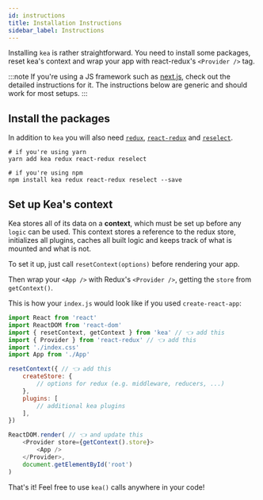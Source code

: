 ```yaml
---
id: instructions
title: Installation Instructions
sidebar_label: Instructions
---
```


Installing `kea` is rather straightforward. You need to install some packages, reset kea's context and 
wrap your app with react-redux's `<Provider />` tag.

:::note
If you're using a JS framework such as [next.js](/docs/installation/nextjs), check out the detailed
instructions for it.
The instructions below are generic and should work for most setups.
:::

## Install the packages

In addition to `kea` you will also need [`redux`](https://redux.js.org/), 
[`react-redux`](https://react-redux.js.org/) and [`reselect`](https://github.com/reduxjs/reselect). 

```shell
# if you're using yarn
yarn add kea redux react-redux reselect

# if you're using npm
npm install kea redux react-redux reselect --save
```

## Set up Kea's context

Kea stores all of its data on a **context**, which must be set up before any `logic` can be used. This 
context stores a reference to the redux store, initializes all plugins, caches all built logic and keeps
track of what is mounted and what is not.

To set it up, just call `resetContext(options)` before rendering your app.

Then wrap your `<App />` with Redux's `<Provider />`, getting the `store` from `getContext()`.

This is how your `index.js` would look like if you used `create-react-app`:

```javascript
import React from 'react'
import ReactDOM from 'react-dom'
import { resetContext, getContext } from 'kea' // 👈 add this
import { Provider } from 'react-redux' // 👈 add this
import './index.css'
import App from './App'

resetContext({ // 👈 add this    
    createStore: {
        // options for redux (e.g. middleware, reducers, ...)
    },
    plugins: [
        // additional kea plugins
    ],
})

ReactDOM.render( // 👈 and update this    
    <Provider store={getContext().store}>
        <App />
    </Provider>,
    document.getElementById('root')
)
```

That's it! Feel free to use `kea()` calls anywhere in your code!
